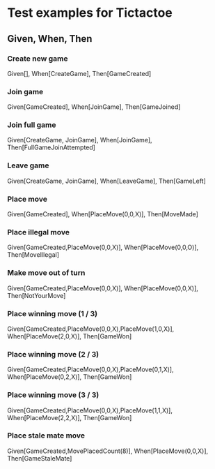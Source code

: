 # Test examples for Tictactoe
## Given, When, Then

### Create new game
Given[],
When[CreateGame],
Then[GameCreated]

### Join game
Given[GameCreated],
When[JoinGame],
Then[GameJoined]

### Join full game
Given[CreateGame, JoinGame],
When[JoinGame],
Then[FullGameJoinAttempted]

### Leave game
Given[CreateGame, JoinGame],
When[LeaveGame],
Then[GameLeft]

### Place move
Given[GameCreated],
When[PlaceMove(0,0,X)],
Then[MoveMade]

### Place illegal move
Given[GameCreated,PlaceMove(0,0,X)],
When[PlaceMove(0,0,O)],
Then[MoveIllegal]

### Make move out of turn
Given[GameCreated,PlaceMove(0,0,X)],
When[PlaceMove(0,0,X)],
Then[NotYourMove]

### Place winning move (1 / 3)
Given[GameCreated,PlaceMove(0,0,X),PlaceMove(1,0,X)],
When[PlaceMove(2,0,X)],
Then[GameWon]

### Place winning move (2 / 3)
Given[GameCreated,PlaceMove(0,0,X),PlaceMove(0,1,X)],
When[PlaceMove(0,2,X)],
Then[GameWon]

### Place winning move (3 / 3)
Given[GameCreated,PlaceMove(0,0,X),PlaceMove(1,1,X)],
When[PlaceMove(2,2,X)],
Then[GameWon]

### Place stale mate move
Given[GameCreated,MovePlacedCount(8)],
When[PlaceMove(0,0,X)],
Then[GameStaleMate]
